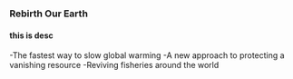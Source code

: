 ### Rebirth Our Earth
#### this is desc
-The fastest way to slow global warming
-A new approach to protecting a vanishing resource
-Reviving fisheries around the world